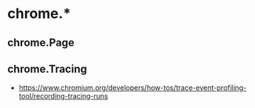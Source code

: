 # chrome.*
## chrome.Page
## chrome.Tracing
- https://www.chromium.org/developers/how-tos/trace-event-profiling-tool/recording-tracing-runs
